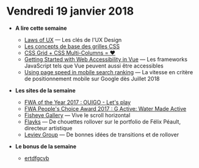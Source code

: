 Vendredi 19 janvier 2018
===========================

- **A lire cette semaine**
    + [Laws of UX](https://lawsofux.com/) — Les clés de l'UX Design
    + [Les concepts de base des grilles CSS](https://developer.mozilla.org/fr/docs/Web/CSS/CSS_Grid_Layout/Les_concepts_de_base)
    + [CSS Grid + CSS Multi-Columns = ♥](https://medium.com/@patrickbrosset/css-grid-css-multi-columns-7664f59bb60c)
    + [Getting Started with Web Accessibility in Vue](https://medium.com/@emilymears/getting-started-with-web-accessibility-in-vue-17e2c4ea0842) — Les frameworks JavaScript tels que Vue peuvent aussi être accessibles
    + [Using page speed in mobile search ranking](https://webmasters.googleblog.com/2018/01/using-page-speed-in-mobile-search.html) — La vitesse en critère de positionnement mobile sur Google dès Juillet 2018
    
- **Les sites de la semaine**
    + [FWA of the Year 2017 : OUIGO - Let's play](https://thefwa.com/cases/ouigo-lets-play)
    + [FWA People's Choice Award 2017 : G Active: Water Made Active](https://www.unit9.com/project/gactive-gatorade)
    + [Fisheye Gallery](https://www.fisheyegallery.fr/) — Vive le scroll horizontal
    + [Flayks](https://flayks.com/) — De chouettes rollover sur le portfolio de Félix Péault, directeur artistique
    + [Leviev Group](https://en.leviev-group.com/) — De bonnes idées de transitions et de rollover
    
- **Le bonus de la semaine**
    + [ertdfgcvb](https://ertdfgcvb.xyz/)
